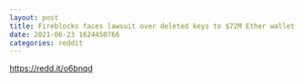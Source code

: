 ```yaml
--- 
layout: post 
title: Fireblocks faces lawsuit over deleted keys to $72M Ether wallet 
date: 2021-06-23 1624450766 
categories: reddit 
--- 
```

https://redd.it/o6bnqd